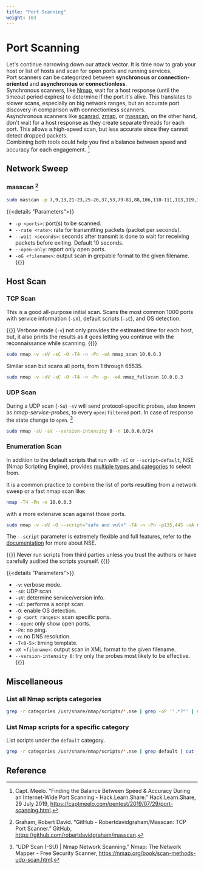 ```yaml
---
title: "Port Scanning"
weight: 103
---
```

# Port Scanning

Let's continue narrowing down our attack vector. It is time now to grab your host or list of hosts and scan for open ports and running services.  
Port scanners can be categorized between **synchronous or connection-oriented** and **asynchronous or connectionless**.  
Synchronous scanners, like [Nmap](https://nmap.org/), wait for a host response (until the timeout period expires) to determine if the port it's alive. This translates to slower scans, especially on big network ranges, but an accurate port discovery in comparison with connectionless scanners.  
Asynchronous scanners like [scanrad](http://www.vulnerabilityassessment.co.uk/scanrand.htm), [zmap](https://github.com/zmap/zmap), or [masscan](https://github.com/robertdavidgraham/masscan), on the other hand, don't wait for a host response as they create separate threads for each port. This allows a high-speed scan, but less accurate since they cannot detect dropped packets.  
Combining both tools could help you find a balance between speed and accuracy for each engagement. [^captmeelo-benchmark]

## Network Sweep

### masscan [^masscan]

```sh
sudo masscan -p 7,9,13,21-23,25-26,37,53,79-81,88,106,110-111,113,119,135,139,143-144,179,199,389,427,443-445,465,513-515,543-544,548,554,587,631,646,873,990,993,995,1025-1029,1110,1433,1720,1723,1755,1900,2000-2001,2049,2121,2717,3000,3128,3306,3389,3986,4899,5000,5009,5051,5060,5101,5190,5357,5432,5631,5666,5800,5900,6000-6001,6646,7070,8000,8008-8009,8080-8081,8443,8888,9100,9999-10000,32768,49152-49157 --rate 50000 --wait 0 --open-only -oG masscan.gnmap 10.0.0.0/24 
```

{{<details "Parameters">}}
- `-p <ports>`: port(s) to be scanned.
- `--rate <rate>`: rate for transmitting packets (packet per seconds).
- `--wait <seconds>`: seconds after transmit is done to wait for receiving packets before exiting. Default 10 seconds.
- `--open-only`: report only open ports.
- `-oG <filename>`: output scan in grepable format to the given filename.
{{</details>}}

## Host Scan

### TCP Scan

This is a good all-purpose initial scan. Scans the most common 1000 ports with service information (`-sV`), default scripts (`-sC`), and OS detection.

{{<hint info>}}
Verbose mode (`-v`) not only provides the estimated time for each host, but, it also prints the results as it goes letting you continue with the reconnaissance while scanning.
{{</hint>}}

```sh
sudo nmap -v -sV -sC -O -T4 -n -Pn -oA nmap_scan 10.0.0.3
```

Similar scan but scans all ports, from 1 through 65535.

```sh
sudo nmap -v -sV -sC -O -T4 -n -Pn -p- -oA nmap_fullscan 10.0.0.3
```

### UDP Scan

During a UDP scan (`-Su`) `-sV` will send protocol-specific probes, also known as _nmap-service-probes_, to every `open|filtered` port. In case of response the state change to `open`. [^nmap-udp]

```sh
sudo nmap -sU -sV --version-intensity 0 -n 10.0.0.0/24
```

### Enumeration Scan

In addition to the default scripts that run with `-sC` or `--script=default`, NSE (Nmap Scripting Engine), provides [multiple types and categories](https://nmap.org/book/nse-usage.html#nse-script-selection) to select from. 

It is a common practice to combine the list of ports resulting from a network sweep or a fast nmap scan like:

```sh
nmap -T4 -Pn -n 10.0.0.3
```
with a more extensive scan against those ports.

```sh
sudo nmap -v -sV -O --script="safe and vuln" -T4 -n -Pn -p135,445 -oA nmap_scan 10.0.0.3
```

The `--script` parameter is extremely flexible and full features, refer to the [documentation](https://nmap.org/book/nse.html) for more about NSE.

{{<hint danger>}}
Never run scripts from third parties unless you trust the authors or have carefully audited the scripts yourself.
{{</hint>}}

{{<details "Parameters">}}
- `-v`: verbose mode.
- `-sU`: UDP scan.
- `-sV`: determine service/version info.
- `-sC`: performs a script scan.
- `-O`: enable OS detection.
- `-p <port ranges>`: scan specific ports.
- `--open`: only show open ports.
- `-Pn`: no ping.
- `-n`: no DNS resolution.
- `-T<0-5>`: timing template.
- `oX <filename>`: output scan in XML format to the given filename.
- `--version-intensity 0`: try only the probes most likely to be effective.
{{</details>}}

## Miscellaneous

### List all Nmap scripts categories

```sh
grep -r categories /usr/share/nmap/scripts/*.nse | grep -oP '".*?"' | sort -u
```

### List Nmap scripts for a specific category

List scripts under the `default` category.

```sh
grep -r categories /usr/share/nmap/scripts/*.nse | grep default | cut -d: -f1
```

## Reference

[^captmeelo-benchmark]: Capt. Meelo. “Finding the Balance Between Speed & Accuracy During an Internet-Wide Port Scanning - Hack.Learn.Share.” Hack.Learn.Share, 29 July 2019, https://captmeelo.com/pentest/2019/07/29/port-scanning.html.
[^highon-portscanning]: “Penetration Testing Tools Cheat Sheet.” HighOn.Coffee • Security Research • Penetration Testing Blog, https://highon.coffee/blog/penetration-testing-tools-cheat-sheet/#nmap-commands.
[^nmap-udp]: “UDP Scan (-SU) | Nmap Network Scanning.” Nmap: The Network Mapper - Free Security Scanner, https://nmap.org/book/scan-methods-udp-scan.html.
[^masscan]: Graham, Robert David. “GitHub - Robertdavidgraham/Masscan: TCP Port Scanner.” GitHub, https://github.com/robertdavidgraham/masscan.
